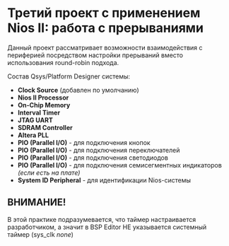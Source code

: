 # Третий проект с применением Nios II: работа с прерываниями

Данный проект рассматривает возможности взаимодействия с периферией посредством настройки прерываний вместо использования round-robin подхода.

Состав Qsys/Platform Designer системы:

- **Clock Source** (добавлен по умолчанию)
- **Nios II Processor**
- **On-Chip Memory**
- **Interval Timer**
- **JTAG UART**
- **SDRAM Controller**
- **Altera PLL**
- **PIO (Parallel I/O)** - для подключения кнопок
- **PIO (Parallel I/O)** - для подключения переключателей
- **PIO (Parallel I/O)** - для подключения светодиодов
- **PIO (Parallel I/O)** - для подключения семисегментных индикаторов *(если есть на плате)*
- **System ID Peripheral** - для идентификации Nios-системы


## ВНИМАНИЕ!

В этой практике подразумевается, что таймер настраивается разработчиком, а значит в BSP Editor НЕ указывается системный таймер (sys_clk *none*)